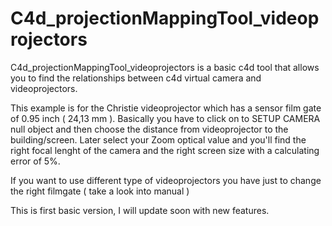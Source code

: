 C4d_projectionMappingTool_videoprojectors
=========================================

C4d_projectionMappingTool_videoprojectors is a basic c4d tool that allows you to find the relationships between c4d virtual camera 
and videoprojectors. 

This example is for the Christie videoprojector which has a sensor film gate of 0.95 inch ( 24,13 mm ). 
Basically you have to click on to SETUP CAMERA null object and then choose the distance from videoprojector to the building/screen.
Later select your Zoom optical value and you'll find the right focal lenght of the camera and the right screen size with a calculating error of 5%.

If you want to use different type of videoprojectors you have just to change the right filmgate ( take a look into manual )

This is first basic version, I will update soon with new features.


